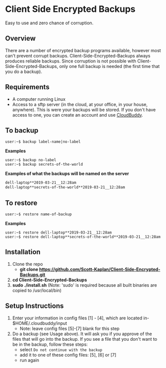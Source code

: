 # Client Side Encrypted Backups
Easy to use and zero chance of corruption.
## Overview
There are a number of encrypted backup programs available, however most can't prevent corrupt backups.  Client-Side-Encrypted-Backups always produces reliable backups.  Since corruption is not possible with Client-Side-Encrypted-Backups, only one full backup is needed (the first time that you do a backup).
## Requirements
* A computer running Linux
* Access to a sftp server (in the cloud, at your office, in your house, anywhere).  This is were your backups will be stored.  If you don't have access to one, you can create an account and use [CloudBuddy](https://cloudbuddy.cloud).

## To backup
```console
user:~$ backup label-name|no-label
```
**Examples**
```console
user:~$ backup no-label
user:~$ backup secrets-of-the-world
```
**Examples of what the backups will be named on the server**
```bash
dell-laptop**2019-03-21__12:28am
dell-laptop**secrets-of-the-world**2019-03-21__12:28am
```
## To restore
```console
user:~$ restore name-of-backup
```
**Examples**
```console
user:~$ restore dell-laptop**2019-03-21__12:28am
user:~$ restore dell-laptop**secrets-of-the-world**2019-03-21__12:28am
```
## Installation
1.  Clone the repo
	* 	**git clone https://github.com/Scott-Kaplan/Client-Side-Encrypted-Backups.git**
2.  **cd Client-Side-Encrypted-Backups**
3.  **sudo ./install.sh** (Note: 'sudo' is required because all built binaries are copied to /usr/local/bin)

## Setup Instructions
1.  Enter your information in config files [1] - [4], which are located in- $HOME/.cloudbuddy/input
	* 	Note: leave config files [5]-[7] blank for this step
2.  Do a backup (see Usage above).  It will ask you if you approve of the files that will go into the backup.  If you see a file that you don't want to be in the backup, follow these steps:
	- 	select `Do not continue with the backup`
	-   add it to one of these config files: [5], [6] or [7]
	-   run again
